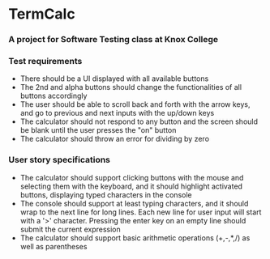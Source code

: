 # TermCalc
### A project for Software Testing class at Knox College


### Test requirements

* There should be a UI displayed with all available buttons
* The 2nd and alpha buttons should change the functionalities of all buttons accordingly
* The user should be able to scroll back and forth with the arrow keys, and go to previous and next inputs with the up/down keys
* The calculator should not respond to any button and the screen should be blank until the user presses the "on" button
* The calculator should throw an error for dividing by zero


### User story specifications
* The calculator should support clicking buttons with the mouse and selecting them with the keyboard, and it should highlight activated buttons, displaying typed characters in the console
* The console should support at least typing characters, and it should wrap to the next line for long lines. Each new line for user input will start with a '>' character. Pressing the enter key on an empty line should submit the current expression
* The calculator should support basic arithmetic operations (+,-,*,/) as well as parentheses
